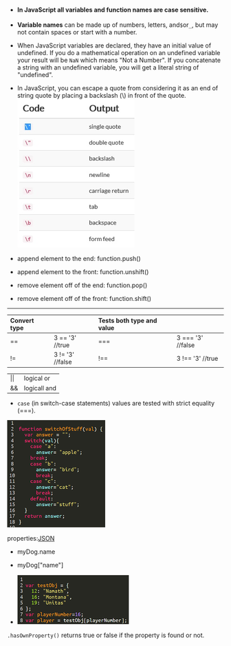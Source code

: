 * #### In JavaScript all variables and function names are case sensitive.
* **Variable names** can be made up of numbers, letters, and`$`or`_`, but may not contain spaces or start with a number.

* When JavaScript variables are declared, they have an initial value of undefined. If you do a mathematical operation on an undefined variable your result will be `NaN` which means "Not a Number". If you concatenate a string with an undefined variable, you will get a literal string of "undefined".

* In JavaScript, you can escape a quote from considering it as an end of string quote by placing a backslash \(\\) in front of the quote.                                                                                                                                            ![](/assets/无标题.jpg)

* append element to the end: function.push\(\)

* append element to the front: function.unshift\(\)

* remove element off of the end: function.pop\(\)

* remove element off of the front: function.shift\(\)

---

| Convert type |  | Tests both type and value |  |
| :--- | :--- | :--- | :--- |
| == | 3 == '3' //true | === | 3 === '3' //false |
| != | 3 != '3' //false | !== | 3 !== '3' //true |

|  |  |
| :--- | :--- |
| \|\| | logical or |
| && | logicall and |

* `case` \(in switch-case statements\) values are tested with strict equality \(===\).

![](/assets/switch-case.png)

properties:[JSON](http://www.json.org/)

* myDog.name

* myDog\["name"\]

* ![](/assets/properties.png)

`.hasOwnProperty()` returns true or false if the property is found or not.

